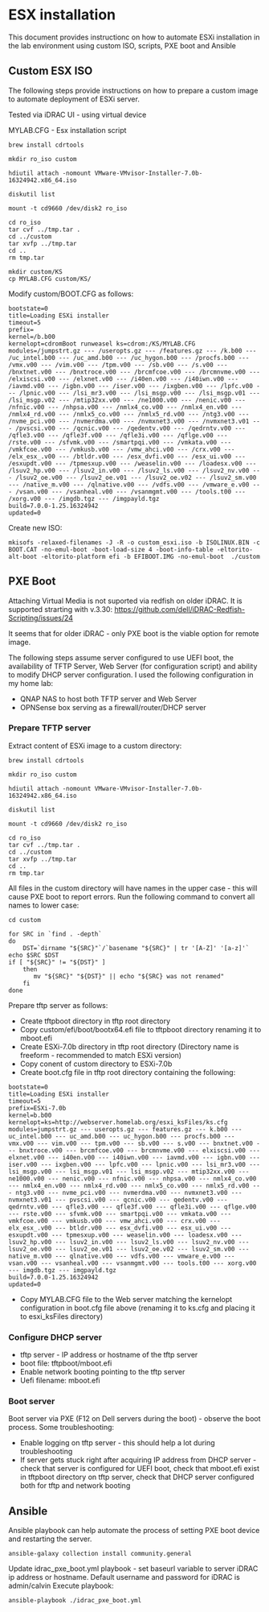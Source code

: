 # ESX installation

This document provides instructionc on how to automate ESXi installation in the lab environment using custom ISO, scripts, PXE boot and Ansible

## Custom ESX ISO

The following steps provide instructions on how to prepare a custom image to automate deployment of ESXi server.

Tested via iDRAC UI - using virtual device 

MYLAB.CFG - Esx installation script

```
brew install cdrtools 

mkdir ro_iso custom

hdiutil attach -nomount VMware-VMvisor-Installer-7.0b-16324942.x86_64.iso

diskutil list

mount -t cd9660 /dev/disk2 ro_iso

cd ro_iso
tar cvf ../tmp.tar .
cd ../custom
tar xvfp ../tmp.tar
cd ..
rm tmp.tar

mkdir custom/KS
cp MYLAB.CFG custom/KS/

```
Modify custom/BOOT.CFG as follows:
```
bootstate=0
title=Loading ESXi installer
timeout=5
prefix=
kernel=/b.b00
kernelopt=cdromBoot runweasel ks=cdrom:/KS/MYLAB.CFG
modules=/jumpstrt.gz --- /useropts.gz --- /features.gz --- /k.b00 --- /uc_intel.b00 --- /uc_amd.b00 --- /uc_hygon.b00 --- /procfs.b00 --- /vmx.v00 --- /vim.v00 --- /tpm.v00 --- /sb.v00 --- /s.v00 --- /bnxtnet.v00 --- /bnxtroce.v00 --- /brcmfcoe.v00 --- /brcmnvme.v00 --- /elxiscsi.v00 --- /elxnet.v00 --- /i40en.v00 --- /i40iwn.v00 --- /iavmd.v00 --- /igbn.v00 --- /iser.v00 --- /ixgben.v00 --- /lpfc.v00 --- /lpnic.v00 --- /lsi_mr3.v00 --- /lsi_msgp.v00 --- /lsi_msgp.v01 --- /lsi_msgp.v02 --- /mtip32xx.v00 --- /ne1000.v00 --- /nenic.v00 --- /nfnic.v00 --- /nhpsa.v00 --- /nmlx4_co.v00 --- /nmlx4_en.v00 --- /nmlx4_rd.v00 --- /nmlx5_co.v00 --- /nmlx5_rd.v00 --- /ntg3.v00 --- /nvme_pci.v00 --- /nvmerdma.v00 --- /nvmxnet3.v00 --- /nvmxnet3.v01 --- /pvscsi.v00 --- /qcnic.v00 --- /qedentv.v00 --- /qedrntv.v00 --- /qfle3.v00 --- /qfle3f.v00 --- /qfle3i.v00 --- /qflge.v00 --- /rste.v00 --- /sfvmk.v00 --- /smartpqi.v00 --- /vmkata.v00 --- /vmkfcoe.v00 --- /vmkusb.v00 --- /vmw_ahci.v00 --- /crx.v00 --- /elx_esx_.v00 --- /btldr.v00 --- /esx_dvfi.v00 --- /esx_ui.v00 --- /esxupdt.v00 --- /tpmesxup.v00 --- /weaselin.v00 --- /loadesx.v00 --- /lsuv2_hp.v00 --- /lsuv2_in.v00 --- /lsuv2_ls.v00 --- /lsuv2_nv.v00 --- /lsuv2_oe.v00 --- /lsuv2_oe.v01 --- /lsuv2_oe.v02 --- /lsuv2_sm.v00 --- /native_m.v00 --- /qlnative.v00 --- /vdfs.v00 --- /vmware_e.v00 --- /vsan.v00 --- /vsanheal.v00 --- /vsanmgmt.v00 --- /tools.t00 --- /xorg.v00 --- /imgdb.tgz --- /imgpayld.tgz
build=7.0.0-1.25.16324942
updated=0
```

Create new ISO:
```
mkisofs -relaxed-filenames -J -R -o custom_esxi.iso -b ISOLINUX.BIN -c BOOT.CAT -no-emul-boot -boot-load-size 4 -boot-info-table -eltorito-alt-boot -eltorito-platform efi -b EFIBOOT.IMG -no-emul-boot  ./custom
```



## PXE Boot

Attaching Virtual Media is not suported via redfish on older iDRAC.
It is supported strarting with v.3.30:
https://github.com/dell/iDRAC-Redfish-Scripting/issues/24

It seems that for older iDRAC - only PXE boot is the viable option for remote image.

The following steps assume server configured to use UEFI boot, the availability of TFTP Server, Web Server (for configuration script) and ability to modify DHCP server configuration.
I used the following configuration in my home lab:
- QNAP NAS to host both TFTP server and Web Server 
- OPNSense box serving as a firewall/router/DHCP server

### Prepare TFTP server

Extract content of ESXi image to a custom directory:
```
brew install cdrtools 

mkdir ro_iso custom

hdiutil attach -nomount VMware-VMvisor-Installer-7.0b-16324942.x86_64.iso

diskutil list

mount -t cd9660 /dev/disk2 ro_iso

cd ro_iso
tar cvf ../tmp.tar .
cd ../custom
tar xvfp ../tmp.tar
cd ..
rm tmp.tar
```
All files in the custom directory will have names in the upper case - this will cause PXE boot to report errors.
Run the following command to convert all names to lower case:
```
cd custom

for SRC in `find . -depth`
do
    DST=`dirname "${SRC}"`/`basename "${SRC}" | tr '[A-Z]' '[a-z]'`
echo $SRC $DST
if [ "${SRC}" != "${DST}" ]
    then
       mv "${SRC}" "${DST}" || echo "${SRC} was not renamed"
    fi
done
```

Prepare tftp server as follows:
- Create tftpboot directory in tftp root directory 
- Copy custom/efi/boot/bootx64.efi file to tftpboot directory renaming it to mboot.efi
- Create ESXi-7.0b directory in tftp root directory (Directory name is freeform - recommended to match ESXi version)
- Copy conent of custom directory to ESXi-7.0b
- Create boot.cfg file in tftp root directory containing the following:
```
bootstate=0
title=Loading ESXi installer
timeout=5
prefix=ESXi-7.0b
kernel=b.b00
kernelopt=ks=http://webserver.homelab.org/esxi_ksFiles/ks.cfg
modules=jumpstrt.gz --- useropts.gz --- features.gz --- k.b00 --- uc_intel.b00 --- uc_amd.b00 --- uc_hygon.b00 --- procfs.b00 --- vmx.v00 --- vim.v00 --- tpm.v00 --- sb.v00 --- s.v00 --- bnxtnet.v00 --- bnxtroce.v00 --- brcmfcoe.v00 --- brcmnvme.v00 --- elxiscsi.v00 --- elxnet.v00 --- i40en.v00 --- i40iwn.v00 --- iavmd.v00 --- igbn.v00 --- iser.v00 --- ixgben.v00 --- lpfc.v00 --- lpnic.v00 --- lsi_mr3.v00 --- lsi_msgp.v00 --- lsi_msgp.v01 --- lsi_msgp.v02 --- mtip32xx.v00 --- ne1000.v00 --- nenic.v00 --- nfnic.v00 --- nhpsa.v00 --- nmlx4_co.v00 --- nmlx4_en.v00 --- nmlx4_rd.v00 --- nmlx5_co.v00 --- nmlx5_rd.v00 --- ntg3.v00 --- nvme_pci.v00 --- nvmerdma.v00 --- nvmxnet3.v00 --- nvmxnet3.v01 --- pvscsi.v00 --- qcnic.v00 --- qedentv.v00 --- qedrntv.v00 --- qfle3.v00 --- qfle3f.v00 --- qfle3i.v00 --- qflge.v00 --- rste.v00 --- sfvmk.v00 --- smartpqi.v00 --- vmkata.v00 --- vmkfcoe.v00 --- vmkusb.v00 --- vmw_ahci.v00 --- crx.v00 --- elx_esx_.v00 --- btldr.v00 --- esx_dvfi.v00 --- esx_ui.v00 --- esxupdt.v00 --- tpmesxup.v00 --- weaselin.v00 --- loadesx.v00 --- lsuv2_hp.v00 --- lsuv2_in.v00 --- lsuv2_ls.v00 --- lsuv2_nv.v00 --- lsuv2_oe.v00 --- lsuv2_oe.v01 --- lsuv2_oe.v02 --- lsuv2_sm.v00 --- native_m.v00 --- qlnative.v00 --- vdfs.v00 --- vmware_e.v00 --- vsan.v00 --- vsanheal.v00 --- vsanmgmt.v00 --- tools.t00 --- xorg.v00 --- imgdb.tgz --- imgpayld.tgz
build=7.0.0-1.25.16324942
updated=0
```
- Copy MYLAB.CFG file to the Web server matching the kernelopt configuration in boot.cfg file above (renaming it to ks.cfg and placing it to esxi_ksFiles directory)

### Configure DHCP server
- tftp server - IP address or hostname of the tftp server
- boot file: tftpboot/mboot.efi
- Enable network booting pointing to the tftp server
- Uefi filename: mboot.efi

### Boot server
Boot server via PXE (F12 on Dell servers during the boot) - observe the boot process.
Some troubleshooting:
- Enable logging on tftp server - this should help a lot during troubleshooting
- If server gets stuck right after acquiring IP address from DHCP server - check that server is configured for UEFI boot, check that mboot.efi exist in tftpboot directory on tftp server, check that DHCP server configured both for tftp and network booting



## Ansible
Ansible playbook can help automate the process of setting PXE boot device and restarting the server.

```
ansible-galaxy collection install community.general
```
Update idrac_pxe_boot.yml playbook - set baseurl variable to server iDRAC ip address or hostname.
Default username and password for iDRAC is admin/calvin
Execute playbook:
```
ansible-playbook ./idrac_pxe_boot.yml
```
